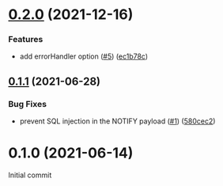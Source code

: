 # [0.2.0](https://github.com/socketio/socket.io-postgres-adapter/compare/0.1.1...0.2.0) (2021-12-16)


### Features

* add errorHandler option ([#5](https://github.com/socketio/socket.io-postgres-adapter/issues/5)) ([ec1b78c](https://github.com/socketio/socket.io-postgres-adapter/commit/ec1b78cf132147960f05402f6ae9b75ec77e1dd6))



## [0.1.1](https://github.com/socketio/socket.io-postgres-adapter/compare/0.1.0...0.1.1) (2021-06-28)


### Bug Fixes

* prevent SQL injection in the NOTIFY payload ([#1](https://github.com/socketio/socket.io-postgres-adapter/issues/1)) ([580cec2](https://github.com/socketio/socket.io-postgres-adapter/commit/580cec262f37305f5ae92aca62e2bf1d2f9e1741))


# 0.1.0 (2021-06-14)

Initial commit

